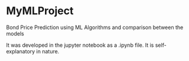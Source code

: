 # MyMLProject
Bond Price Prediction using ML Algorithms and comparison between the models

It was developed in the jupyter notebook as a .ipynb file. It is self-explanatory in nature. 

